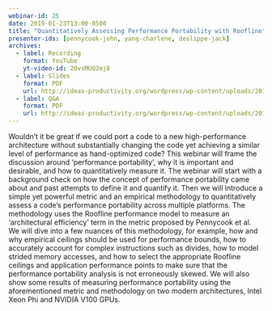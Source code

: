 ```yaml
---
webinar-id: 25
date: 2019-01-23T13:00-0500
title: "Quantitatively Assessing Performance Portability with Roofline"
presenter-ids: [pennycook-john, yang-charlene, deslippe-jack]
archives:
  - label: Recording
    format: YouTube
    yt-video-id: 2OvsMUQ2mj8
  - label: Slides
    format: PDF
    url: http://ideas-productivity.org/wordpress/wp-content/uploads/2019/02/webinar025-perfport.pdf
  - label: Q&A
    format: PDF
    url: http://ideas-productivity.org/wordpress/wp-content/uploads/2019/02/webinar025-qa.pdf
---
```

 Wouldn’t it be great if we could port a code to a new
 high-performance architecture without substantially changing the code
 yet achieving a similar level of performance as hand-optimized code?
 This webinar will frame the discussion around ‘performance
 portability’, why it is important and desirable, and how to
 quantitatively measure it. The webinar will start with a background
 check on how the concept of performance portability came about and
 past attempts to define it and quantify it. Then we will introduce a
 simple yet powerful metric and an empirical methodology to
 quantitatively assess a code’s performance portability across
 multiple platforms. The methodology uses the Roofline performance
 model to measure an ‘architectural efficiency’ term in the metric
 proposed by Pennycook et al. We will dive into a few nuances of this
 methodology, for example, how and why empirical ceilings should be
 used for performance bounds, how to accurately account for complex
 instructions such as divides, how to model strided memory accesses,
 and how to select the appropriate Roofline ceilings and application
 performance points to make sure that the performance portability
 analysis is not erroneously skewed. We will also show some results of
 measuring performance portability using the aforementioned metric and
 methodology on two modern architectures, Intel Xeon Phi and NVIDIA
 V100 GPUs.
